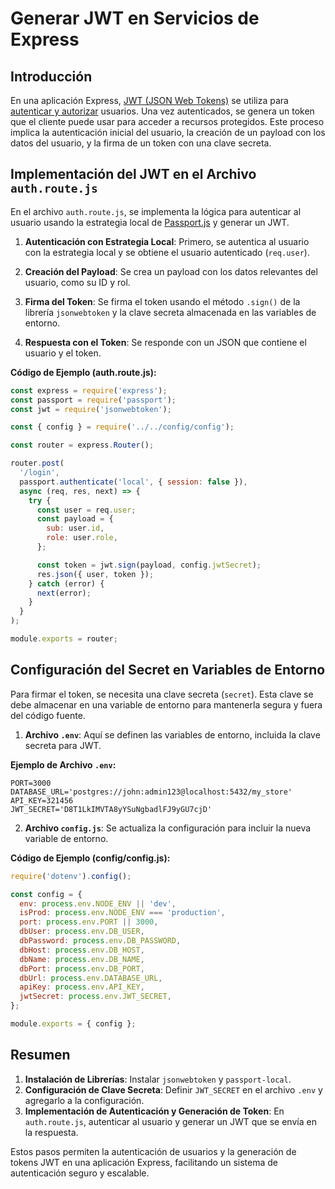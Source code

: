 # Generar JWT en Servicios de Express

## Introducción

En una aplicación Express, [JWT (JSON Web Tokens)](JWT%20(JSON%20Web%20Token).md) se utiliza para [autenticar y autorizar](../../🌐%20ConceptosGenerales/Autenticación%20vs%20Autorización.md) usuarios. Una vez autenticados, se genera un token que el cliente puede usar para acceder a recursos protegidos. Este proceso implica la autenticación inicial del usuario, la creación de un payload con los datos del usuario, y la firma de un token con una clave secreta.

## Implementación del JWT en el Archivo `auth.route.js`

En el archivo `auth.route.js`, se implementa la lógica para autenticar al usuario usando la estrategia local de [Passport.js](030%20-%20Passport.js%20en%20Express.js.md) y generar un JWT.

1. **Autenticación con Estrategia Local**: Primero, se autentica al usuario con la estrategia local y se obtiene el usuario autenticado (`req.user`).

2. **Creación del Payload**: Se crea un payload con los datos relevantes del usuario, como su ID y rol.

3. **Firma del Token**: Se firma el token usando el método `.sign()` de la librería `jsonwebtoken` y la clave secreta almacenada en las variables de entorno.

4. **Respuesta con el Token**: Se responde con un JSON que contiene el usuario y el token.

**Código de Ejemplo (auth.route.js):**

```javascript
const express = require('express');
const passport = require('passport');
const jwt = require('jsonwebtoken');

const { config } = require('../../config/config');

const router = express.Router();

router.post(
  '/login',
  passport.authenticate('local', { session: false }),
  async (req, res, next) => {
    try {
      const user = req.user;
      const payload = {
        sub: user.id,
        role: user.role,
      };

      const token = jwt.sign(payload, config.jwtSecret);
      res.json({ user, token });
    } catch (error) {
      next(error);
    }
  }
);

module.exports = router;
```

## Configuración del Secret en Variables de Entorno

Para firmar el token, se necesita una clave secreta (`secret`). Esta clave se debe almacenar en una variable de entorno para mantenerla segura y fuera del código fuente. 

1. **Archivo `.env`**: Aquí se definen las variables de entorno, incluida la clave secreta para JWT.

**Ejemplo de Archivo `.env`:**

```env
PORT=3000
DATABASE_URL='postgres://john:admin123@localhost:5432/my_store'
API_KEY=321456
JWT_SECRET='D8T1LkIMVTA8yYSuNgbadlFJ9yGU7cjD'
```

2. **Archivo `config.js`**: Se actualiza la configuración para incluir la nueva variable de entorno.

**Código de Ejemplo (config/config.js):**

```javascript
require('dotenv').config();

const config = {
  env: process.env.NODE_ENV || 'dev',
  isProd: process.env.NODE_ENV === 'production',
  port: process.env.PORT || 3000,
  dbUser: process.env.DB_USER,
  dbPassword: process.env.DB_PASSWORD,
  dbHost: process.env.DB_HOST,
  dbName: process.env.DB_NAME,
  dbPort: process.env.DB_PORT,
  dbUrl: process.env.DATABASE_URL,
  apiKey: process.env.API_KEY,
  jwtSecret: process.env.JWT_SECRET,
};

module.exports = { config };
```

## Resumen

1. **Instalación de Librerías**: Instalar `jsonwebtoken` y `passport-local`.
2. **Configuración de Clave Secreta**: Definir `JWT_SECRET` en el archivo `.env` y agregarlo a la configuración.
3. **Implementación de Autenticación y Generación de Token**: En `auth.route.js`, autenticar al usuario y generar un JWT que se envía en la respuesta.

Estos pasos permiten la autenticación de usuarios y la generación de tokens JWT en una aplicación Express, facilitando un sistema de autenticación seguro y escalable.